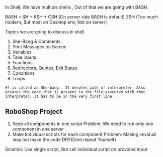 In Shell, We have multiple shells , Out of that we are going with BASH.

BASH = SH + KSH + CSH (On server side BASH is default)
ZSH (Too much modern, But most on Desktop env, Not on server)

Topics we are going to discuss in shell 

1. She-Bang & Comments
2. Print Messages on Screen 
3. Variables 
4. Take Inputs 
5. Functions
6. Redirectors, Quotes, Exit States
7. Conditions
8. Loops


```
#! is called as She-bang , It denotes path of interpreter. Also ensures the code that is present in the file executes with that interpreter. It has to be in the very first line

```

## RoboShop Project

1. Keep all components in one script 
        Problem: We need to run only one component in one server
2. Make Individual scripts for each component 
        Problem: Making inividual may not make the code DRY(Dont repeat Yourself)

Solution: Use single script, But call individual script on provided input